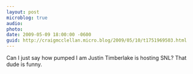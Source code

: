 ```yaml
---
layout: post
microblog: true
audio: 
photo: 
date: 2009-05-09 18:00:00 -0600
guid: http://craigmcclellan.micro.blog/2009/05/10/t1751969503.html
---
```

Can I just say how pumped I am Justin Timberlake is hosting SNL? That dude is funny.
